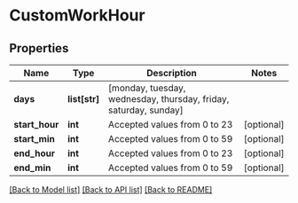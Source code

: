 # CustomWorkHour

## Properties
Name | Type | Description | Notes
------------ | ------------- | ------------- | -------------
**days** | **list[str]** | [monday, tuesday, wednesday, thursday, friday, saturday, sunday] | 
**start_hour** | **int** | Accepted values from 0 to 23 | [optional] 
**start_min** | **int** | Accepted values from 0 to 59 | [optional] 
**end_hour** | **int** | Accepted values from 0 to 23 | [optional] 
**end_min** | **int** | Accepted values from 0 to 59 | [optional] 

[[Back to Model list]](../README.md#documentation-for-models) [[Back to API list]](../README.md#documentation-for-api-endpoints) [[Back to README]](../README.md)

